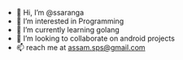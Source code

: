 - 👋 Hi, I’m @ssaranga
- 👀 I’m interested in Programming
- 🌱 I’m currently learning golang
- 💞️ I’m looking to collaborate on android projects
- 📫 reach me at assam.sps@gmail.com

<!---
ssaranga/ssaranga is a ✨ special ✨ repository because its `README.md` (this file) appears on your GitHub profile.
You can click the Preview link to take a look at your changes.
--->
